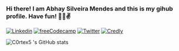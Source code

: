 ### Hi there! I am Abhay Silveira Mendes and this is my gihub profile. Have fun! 🐱‍👤✌

[![Linkedin](https://img.shields.io/badge/LinkedIn-0077B5?style=for-the-badge&logo=linkedin&logoColor=white)](https://www.linkedin.com/in/abhay-mendes-5868b1215/)
[![freeCodecamp](https://img.shields.io/badge/freecodecamp-27273D?style=for-the-badge&logo=freecodecamp&logoColor=white)](https://www.freecodecamp.org/fcc93fb6891-e35b-4bc9-9f2b-ac809d22f45a)
[![Twitter](https://img.shields.io/badge/Twitter-1DA1F2?style=for-the-badge&logo=twitter&logoColor=white)](https://twitter.com/C0rtex_5)
[![Credly](https://img.shields.io/badge/Profile%20Visitors-172B4D?style=for-the-badge&logo=Opsgenie&logoColor=white)](https://www.credly.com/users/abhay-mendes/badges)

![C0rtex5 's GitHub stats](https://github-readme-stats.vercel.app/api?username=c0rtex5&show_icons=true&theme=algolia)
